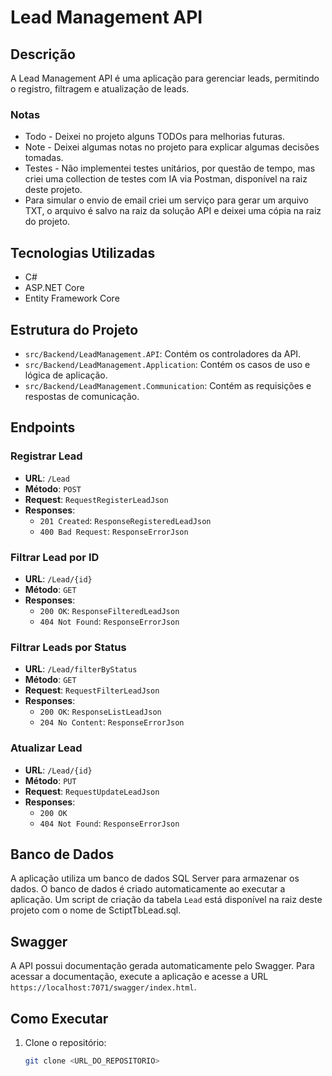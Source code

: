 # Lead Management API

## Descrição

A Lead Management API é uma aplicação para gerenciar leads, permitindo o registro, filtragem e atualização de leads.

### Notas

- Todo - Deixei no projeto alguns TODOs para melhorias futuras.
- Note - Deixei algumas notas no projeto para explicar algumas decisões tomadas.
- Testes - Não implementei testes unitários, por questão de tempo, mas criei uma collection de testes com IA via Postman, disponível na raiz deste projeto.
- Para simular o envio de email criei um serviço para gerar um arquivo TXT, o arquivo é salvo na raiz da solução API e deixei uma cópia na raiz do projeto.

## Tecnologias Utilizadas

- C#
- ASP.NET Core
- Entity Framework Core

## Estrutura do Projeto

- `src/Backend/LeadManagement.API`: Contém os controladores da API.
- `src/Backend/LeadManagement.Application`: Contém os casos de uso e lógica de aplicação.
- `src/Backend/LeadManagement.Communication`: Contém as requisições e respostas de comunicação.

## Endpoints

### Registrar Lead

- **URL**: `/Lead`
- **Método**: `POST`
- **Request**: `RequestRegisterLeadJson`
- **Responses**:
    - `201 Created`: `ResponseRegisteredLeadJson`
    - `400 Bad Request`: `ResponseErrorJson`

### Filtrar Lead por ID

- **URL**: `/Lead/{id}`
- **Método**: `GET`
- **Responses**:
    - `200 OK`: `ResponseFilteredLeadJson`
    - `404 Not Found`: `ResponseErrorJson`

### Filtrar Leads por Status

- **URL**: `/Lead/filterByStatus`
- **Método**: `GET`
- **Request**: `RequestFilterLeadJson`
- **Responses**:
    - `200 OK`: `ResponseListLeadJson`
    - `204 No Content`: `ResponseErrorJson`

### Atualizar Lead

- **URL**: `/Lead/{id}`
- **Método**: `PUT`
- **Request**: `RequestUpdateLeadJson`
- **Responses**:
    - `200 OK`
    - `404 Not Found`: `ResponseErrorJson`

## Banco de Dados

A aplicação utiliza um banco de dados SQL Server para armazenar os dados. O banco de dados é criado automaticamente ao executar a aplicação.
Um script de criação da tabela `Lead` está disponível na raiz deste projeto com o nome de SctiptTbLead.sql.

## Swagger

A API possui documentação gerada automaticamente pelo Swagger. 
Para acessar a documentação, execute a aplicação e acesse a URL 
`https://localhost:7071/swagger/index.html`.

## Como Executar

1. Clone o repositório:
   ```sh
   git clone <URL_DO_REPOSITORIO>
